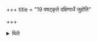 +++
title = "19 वषट्कृते दक्षिणार्धे जुहोति"

+++

<details><summary>थिते</summary>

वषट्कृते दक्षिणार्धे जुहोति १९
</details>
